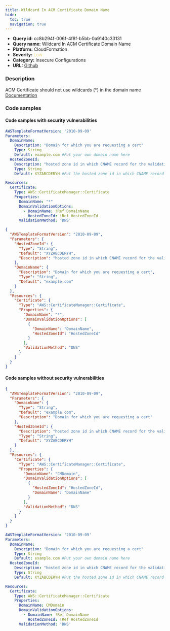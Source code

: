 ```yaml
---
title: Wildcard In ACM Certificate Domain Name
hide:
  toc: true
  navigation: true
---
```


<style>
  .highlight .hll {
    background-color: #ff171742;
  }
  .md-content {
    max-width: 1100px;
    margin: 0 auto;
  }
</style>

-   **Query id:** cc8b294f-006f-4f8f-b5bb-0a9140c33131
-   **Query name:** Wildcard In ACM Certificate Domain Name
-   **Platform:** CloudFormation
-   **Severity:** <span style="color:#edd57e">Low</span>
-   **Category:** Insecure Configurations
-   **URL:** [Github](https://github.com/Checkmarx/kics/tree/master/assets/queries/cloudFormation/aws/wildcard_in_acm_certificate_domain_name)

### Description
ACM Certificate should not use wildcards (*) in the domain name<br>
[Documentation](https://docs.aws.amazon.com/acm/latest/userguide/acm-overview.html)

### Code samples
#### Code samples with security vulnerabilities
```yaml title="Positive test num. 1 - yaml file" hl_lines="16"
AWSTemplateFormatVersion: '2010-09-09'
Parameters:
  DomainName:
    Description: "Domain for which you are requesting a cert"
    Type: String
    Default: example.com #Put your own domain name here
  HostedZoneId:
    Description: "hosted zone id in which CNAME record for the validation needs to be added"
    Type: String
    Default: XYZABCDERYH #Put the hosted zone id in which CNAME record for the validation needs to be added

Resources:
  Certificate:
    Type: AWS::CertificateManager::Certificate
    Properties:
      DomainName: "*"
      DomainValidationOptions:
        - DomainName: !Ref DomainName
          HostedZoneId: !Ref HostedZoneId
      ValidationMethod: 'DNS'
```
```json title="Positive test num. 2 - json file" hl_lines="19"
{
  "AWSTemplateFormatVersion": "2010-09-09",
  "Parameters": {
    "HostedZoneId": {
      "Type": "String",
      "Default": "XYZABCDERYH",
      "Description": "hosted zone id in which CNAME record for the validation needs to be added"
    },
    "DomainName": {
      "Description": "Domain for which you are requesting a cert",
      "Type": "String",
      "Default": "example.com"
    }
  },
  "Resources": {
    "Certificate": {
      "Type": "AWS::CertificateManager::Certificate",
      "Properties": {
        "DomainName": "*",
        "DomainValidationOptions": [
          {
            "DomainName": "DomainName",
            "HostedZoneId": "HostedZoneId"
          }
        ],
        "ValidationMethod": "DNS"
      }
    }
  }
}

```


#### Code samples without security vulnerabilities
```json title="Negative test num. 1 - json file"
{
  "AWSTemplateFormatVersion": "2010-09-09",
  "Parameters": {
    "DomainName": {
      "Type": "String",
      "Default": "example.com",
      "Description": "Domain for which you are requesting a cert"
    },
    "HostedZoneId": {
      "Description": "hosted zone id in which CNAME record for the validation needs to be added",
      "Type": "String",
      "Default": "XYZABCDERYH"
    }
  },
  "Resources": {
    "Certificate": {
      "Type": "AWS::CertificateManager::Certificate",
      "Properties": {
        "DomainName": "CMDomain",
        "DomainValidationOptions": [
          {
            "HostedZoneId": "HostedZoneId",
            "DomainName": "DomainName"
          }
        ],
        "ValidationMethod": "DNS"
      }
    }
  }
}

```
```yaml title="Negative test num. 2 - yaml file"
AWSTemplateFormatVersion: '2010-09-09'
Parameters:
  DomainName:
    Description: "Domain for which you are requesting a cert"
    Type: String
    Default: example.com #Put your own domain name here
  HostedZoneId:
    Description: "hosted zone id in which CNAME record for the validation needs to be added"
    Type: String
    Default: XYZABCDERYH #Put the hosted zone id in which CNAME record for the validation needs to be added

Resources:
  Certificate:
    Type: AWS::CertificateManager::Certificate
    Properties:
      DomainName: CMDomain
      DomainValidationOptions:
        - DomainName: !Ref DomainName
          HostedZoneId: !Ref HostedZoneId
      ValidationMethod: 'DNS'
```

